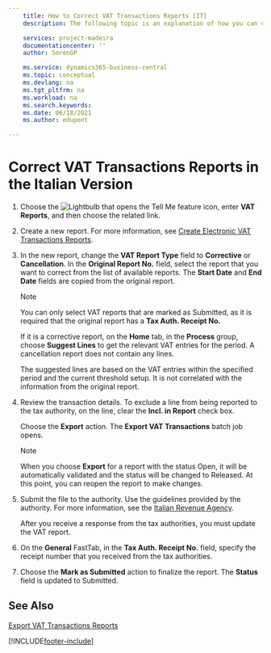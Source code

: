 ```yaml
---
    title: How to Correct VAT Transactions Reports [IT]
    description: The following topic is an explanation of how you can correct and resend electronic VAT transaction reports.

    services: project-madeira 
    documentationcenter: ''
    author: SorenGP

    ms.service: dynamics365-business-central
    ms.topic: conceptual
    ms.devlang: na
    ms.tgt_pltfrm: na
    ms.workload: na
    ms.search.keywords:
    ms.date: 06/18/2021
    ms.author: edupont

---
```

# Correct VAT Transactions Reports in the Italian Version

1.  Choose the ![Lightbulb that opens the Tell Me feature](../../media/ui-search/search_small.png "Tell me what you want to do") icon, enter **VAT Reports**, and then choose the related link.  
2.  Create a new report. For more information, see [Create Electronic VAT Transactions Reports](how-to-create-electronic-vat-transactions-reports.md).  
3.  In the new report, change the **VAT Report Type** field to **Corrective** or **Cancellation**. In the **Original Report No.** field, select the report that you want to correct from the list of available reports. The **Start Date** and **End Date** fields are copied from the original report.  

    > [!NOTE]  
    >  You can only select VAT reports that are marked as Submitted, as it is required that the original report has a **Tax Auth. Receipt No.**  
    >   
    >  If it is a corrective report, on the **Home** tab, in the **Process** group, choose **Suggest Lines** to get the relevant VAT entries for the period. A cancellation report does not contain any lines.  
    >   
    >  The suggested lines are based on the VAT entries within the specified period and the current threshold setup. It is not correlated with the information from the original report.  

4.  Review the transaction details. To exclude a line from being reported to the tax authority, on the line, clear the **Incl. in Report** check box.  

    Choose the **Export** action. The **Export VAT Transactions** batch job opens.  

    > [!NOTE]  
    >  When you choose **Export** for a report with the status Open, it will be automatically validated and the status will be changed to Released. At this point, you can reopen the report to make changes.  

5.  Submit the file to the authority. Use the guidelines provided by the authority. For more information, see the [Italian Revenue Agency](https://go.microsoft.com/fwlink/?LinkID=206524).  

    After you receive a response from the tax authorities, you must update the VAT report.  

6.  On the **General** FastTab, in the **Tax Auth. Receipt No.** field, specify the receipt number that you received from the tax authorities.  
7.  Choose the **Mark as Submitted** action to finalize the report. The **Status** field is updated to Submitted.  

## See Also  
 [Export VAT Transactions Reports](how-to-export-vat-transactions-reports.md)


[!INCLUDE[footer-include](../../includes/footer-banner.md)]
